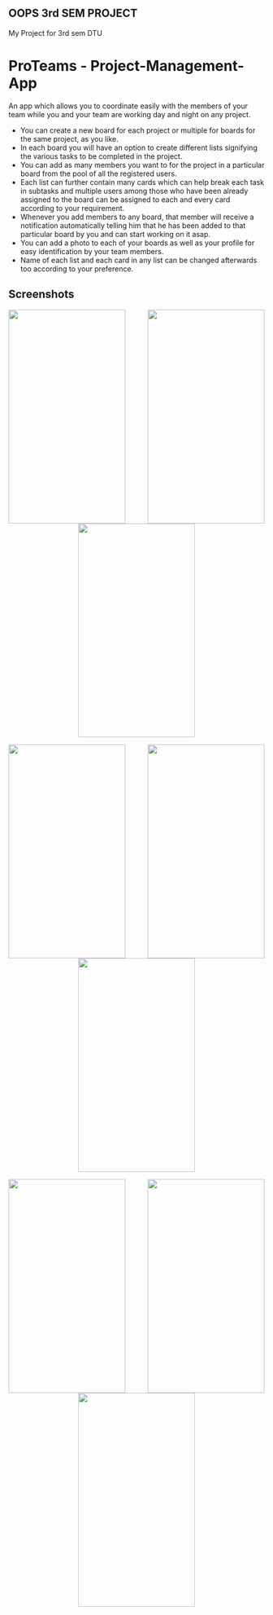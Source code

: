 ## OOPS 3rd SEM PROJECT
My Project for 3rd sem DTU

# ProTeams - Project-Management-App

An app which allows you to coordinate easily with the members of your team while you and your team are working day and night on any project. 
* You can create a new board for each project or multiple for boards for the same project, as you like. 
* In each board you will have an option to create different lists signifying the various tasks to be completed in the project. 
* You can add as many members you want to for the project in a particular board from the pool of all the registered users. 
* Each list can further contain many cards which can help break each task in subtasks and multiple users among those who have been already assigned to the board can be assigned to each and every card according to your requirement. 
* Whenever you add members to any board, that member will receive a notification automatically telling him that he has been added to that particular board by you and can start working on it asap. 
* You can add a photo to each of your boards as well as your profile for easy identification by your team members. 
* Name of each list and each card in any list can be changed afterwards too according to your preference.

## Screenshots

<img align="left" width="230" height="420" src="https://user-images.githubusercontent.com/52480794/100317548-8c6cff80-2fe2-11eb-9679-ab346a765c45.png"> <img align="right" width="230" height="420" src="https://user-images.githubusercontent.com/52480794/100317568-97279480-2fe2-11eb-8f91-03db35632e57.png">

<p align="center">
  <img width="230" height="420" src="https://user-images.githubusercontent.com/52480794/100317562-94c53a80-2fe2-11eb-9f36-fa57317c3ccd.png">
</p>

<img align="left" width="230" height="420" src="https://user-images.githubusercontent.com/52480794/100317599-a4dd1a00-2fe2-11eb-9c62-9cc2c71b0bc9.png"> <img align="right" width="230" height="420" src="https://user-images.githubusercontent.com/52480794/100317610-a870a100-2fe2-11eb-90d7-8bd9e2d25ef4.png">

<p align="center">
  <img width="230" height="420" src="https://user-images.githubusercontent.com/52480794/100317607-a6a6dd80-2fe2-11eb-8e6c-f61df53c43fc.png">
</p>

<img align="left" width="230" height="420" src="https://user-images.githubusercontent.com/52480794/100317615-aad2fb00-2fe2-11eb-8947-3d1ddfefcc4d.png"> <img align="right" width="230" height="420" src="https://user-images.githubusercontent.com/52480794/100317631-af97af00-2fe2-11eb-9a13-c75c90d1b176.png">

<p align="center">
  <img width="230" height="420" src="https://user-images.githubusercontent.com/52480794/100317617-ac9cbe80-2fe2-11eb-8c45-2b2c951355ae.png">
</p>

